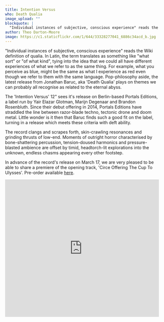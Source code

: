 ```yaml
---
title: Intention Versus
who: Death Qualia
image_upload: ""
blockquote: |
  "Individual instances of subjective, conscious experience" reads the Wiki definition of qualia. In Latin, the term translates as something like "what sort" or "of what kind", tying into the idea that we could all have different experiences of what we refer to as the same thing. For example, what you perceive as blue, might be the same as what I experience as red even though we refer to them with the same language. Pop-philosophy aside, the latest release from Jonathan Baruc, aka 'Death Qualia' plays on themes we can probably all recognise as related to the eternal abyss.
author: Theo Darton-Moore
image: https://c1.staticflickr.com/1/644/33328277041_6886c34acd_b.jpg
---
```

"Individual instances of subjective, conscious experience" reads the Wiki definition of qualia. In Latin, the term translates as something like "what sort" or "of what kind", tying into the idea that we could all have different experiences of what we refer to as the same thing. For example, what you perceive as blue, might be the same as what I experience as red even though we refer to them with the same language. Pop-philosophy aside, the latest release from Jonathan Baruc, aka 'Death Qualia' plays on themes we can probably all recognise as related to the eternal abyss.

The 'Intention Versus' 12" sees it's release on Berlin-based Portals Editions, a label run by Yair Elazar Glotman, Marijn Degenaar and Brandon Rosenbluth. Since their debut offering in 2014, Portals Editions have straddled the line between razor-blade techno, tectonic drone and doom metal. Little wonder is it then that Baruc finds such a good fit on the label, turning in a release which meets these criteria with deft ability.

The record clangs and scrapes forth, skin-crawling resonances and grinding thrusts of low-end. Moments of outright horror characterised by bone-shattering percussion, tension-doused harmonics and pressure-blasted ambience are offset by timid, headtorch-lit explorations into the unknown, endless chasms appearing every other footstep.

In advance of the record's release on March 17, we are very pleased to be able to share a premiere of the opening track, 'Circe Offering The Cup To Ulysses'. Pre-order available [here](https://portals-editions.bandcamp.com/album/intention-versus).

<iframe width="100%" height="450" scrolling="no" frameborder="no" src="https://w.soundcloud.com/player/?url=https%3A//api.soundcloud.com/tracks/312422487%3Fsecret_token%3Ds-CfR2o&auto_play=false&hide_related=false&show_comments=true&show_user=true&show_reposts=false&visual=true"></iframe>